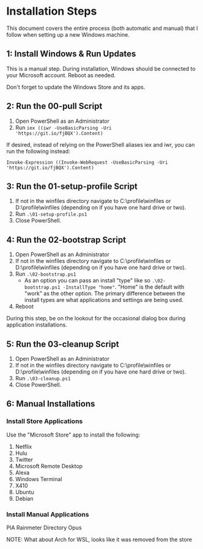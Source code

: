 # Installation Steps

This document covers the entire process (both automatic and manual) that I follow when setting up a new Windows machine.

## 1: Install Windows & Run Updates

This is a manual step.  During installation, Windows should be connected to your Microsoft account.
Reboot as needed.

Don't forget to update the Windows Store and its apps.

## 2: Run the 00-pull Script

1. Open PowerShell as an Administrator
2. Run `iex ((iwr -UseBasicParsing -Uri 'https://git.io/fjBQX').Content)`

If desired, instead of relying on the PowerShell aliases iex and iwr, you can run the following instead:

`Invoke-Expression ((Invoke-WebRequest -UseBasicParsing -Uri 'https://git.io/fjBQX').Content)`

## 3: Run the 01-setup-profile Script

1. If not in the winfiles directory navigate to C:\profile\winfiles or D:\profile\winfiles (depending on if you have one hard drive or two).
2. Run `.\01-setup-profile.ps1`
3. Close PowerShell.

## 4: Run the 02-bootstrap Script

1. Open PowerShell as an Administrator
2. If not in the winfiles directory navigate to C:\profile\winfiles or D:\profile\winfiles (depending on if you have one hard drive or two).
3. Run `.\02-bootstrap.ps1`
    * As an option you can pass an install "type" like so `.\02-bootstrap.ps1 -InstallType "home"`.  "Home" is the default with "work" as the other option.  The primary difference between the install types are what applications and settings are being used.
4. Reboot

During this step, be on the lookout for the occasional dialog box during application installations.

## 5: Run the 03-cleanup Script

1. Open PowerShell as an Administrator
2. If not in the winfiles directory navigate to C:\profile\winfiles or D:\profile\winfiles (depending on if you have one hard drive or two).
3. Run `.\03-cleanup.ps1`
3. Close PowerShell.

## 6: Manual Installations

### Install Store Applications

Use the "Microsoft Store" app to install the following:

1. Netflix
2. Hulu
3. Twitter
4. Microsoft Remote Desktop
5. Alexa
6. Windows Terminal
7. X410
8. Ubuntu
9. Debian

### Install Manual Applications

PIA
Rainmeter
Directory Opus


NOTE: What about Arch for WSL, looks like it was removed from the store
